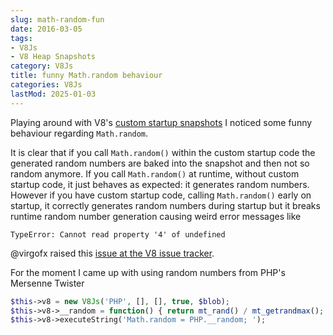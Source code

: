 ```yaml
---
slug: math-random-fun
date: 2016-03-05
tags:
- V8Js
- V8 Heap Snapshots
category: V8Js
title: funny Math.random behaviour
categories: V8Js
lastMod: 2025-01-03
---
```

Playing around with V8's [custom startup snapshots](http://v8project.blogspot.de/2015/09/custom-startup-snapshots.html) I noticed some funny behaviour regarding `Math.random`.

It is clear that if you call `Math.random()` within the custom startup code the generated random numbers are baked into the snapshot and then not so random anymore. If you call `Math.random()` at runtime, without custom startup code, it just behaves as expected: it generates random numbers. However if you have custom startup code, calling `Math.random()` early on startup, it correctly generates random numbers during startup but it breaks runtime random number generation causing weird error messages like

```
TypeError: Cannot read property '4' of undefined
```

@virgofx raised this [issue at the V8 issue tracker](https://bugs.chromium.org/p/v8/issues/detail?id=4810).

For the moment I came up with using random numbers from PHP's Mersenne Twister

```php
$this->v8 = new V8Js('PHP', [], [], true, $blob);
$this->v8->__random = function() { return mt_rand() / mt_getrandmax(); };
$this->v8->executeString('Math.random = PHP.__random; ');
```
